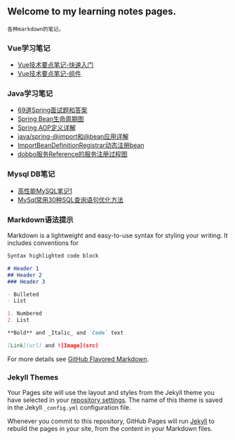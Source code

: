 ## Welcome to my learning notes pages.
    各种markdown的笔记。

### Vue学习笔记

- [Vue技术要点笔记-快速入门](vue/Vue技术要点笔记-快速入门.md)
- [Vue技术要点笔记-组件](vue/Vue技术要点笔记-组件.md)

### Java学习笔记

- [69道Spring面试题和答案](java/69道Spring面试题和答案.md)
- [Spring Bean生命周期图](java/Spring%20Bean生命周期.png)
- [Spring AOP定义详解](java/Spring%20AOP定义详解.md)
- [java/spring-@import和@bean应用详解](java/spring-@import和@bean应用详解.md)
- [ImportBeanDefinitionRegistrar动态注册bean](java/ImportBeanDefinitionRegistrar动态注册bean.md)
- [dobbo服务Reference的服务注册过程图](java/dobbo服务Reference的服务注册过程图.jpg)

### Mysql DB笔记

- [高性能MySQL笔记1](db/高性能MySQL笔记1.md)
- [MySql常用30种SQL查询语句优化方法](db/MySql常用30种SQL查询语句优化方法.pdf)



### Markdown语法提示

Markdown is a lightweight and easy-to-use syntax for styling your writing. It includes conventions for

```markdown
Syntax highlighted code block

# Header 1
## Header 2
### Header 3

- Bulleted
- List

1. Numbered
2. List

**Bold** and _Italic_ and `Code` text

[Link](url) and ![Image](src)
```

For more details see [GitHub Flavored Markdown](https://guides.github.com/features/mastering-markdown/).

### Jekyll Themes

Your Pages site will use the layout and styles from the Jekyll theme you have selected in your [repository settings](https://github.com/Seanxq/mdnotes/settings). The name of this theme is saved in the Jekyll `_config.yml` configuration file.

Whenever you commit to this repository, GitHub Pages will run [Jekyll](https://jekyllrb.com/) to rebuild the pages in your site, from the content in your Markdown files.


